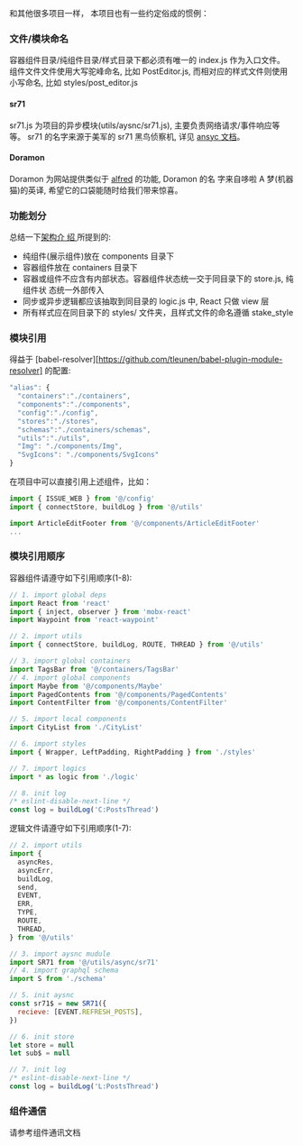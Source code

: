 和其他很多项目一样， 本项目也有一些约定俗成的惯例：

### 文件/模块命名

容器组件目录/纯组件目录/样式目录下都必须有唯一的 index.js 作为入口文件。
组件文件文件使用大写驼峰命名, 比如 PostEditor.js, 而相对应的样式文件则使用小写命名, 比如 styles/post_editor.js

#### sr71

sr71.js 为项目的异步模块(utils/aysnc/sr71.js), 主要负责网络请求/事件响应等等。
sr71 的名字来源于美军的 sr71 黑鸟侦察机, 详见 [ansyc 文档](https://github.com/coderplanets/coderplanets_web/blob/docs/docs/js/async.zh-CN.md)。

#### Doramon

Doramon 为网站提供类似于 [alfred](https://www.alfredapp.com/) 的功能, Doramon 的名
字来自哆啦 A 梦(机器猫)的英译, 希望它的口袋能随时给我们带来惊喜。

### 功能划分

总结一下[架构介
绍
](https://github.com/coderplanets/coderplanets_web/blob/docs/docs/architecture/intro.zh-CN.md)
所提到的:

- 纯组件(展示组件)放在 components 目录下
- 容器组件放在 containers 目录下
- 容器或组件不应含有内部状态。容器组件状态统一交于同目录下的 store.js, 纯组件状
  态统一外部传入
- 同步或异步逻辑都应该抽取到同目录的 logic.js 中, React 只做 view 层
- 所有样式应在同目录下的 styles/ 文件夹，且样式文件的命名遵循 stake_style

### 模块引用

得益于 [babel-resolver][https://github.com/tleunen/babel-plugin-module-resolver] 的配置:

```js
"alias": {
  "containers":"./containers",
  "components":"./components",
  "config":"./config",
  "stores":"./stores",
  "schemas":"./containers/schemas",
  "utils":"./utils",
  "Img": "./components/Img",
  "SvgIcons": "./components/SvgIcons"
}
```

在项目中可以直接引用上述组件，比如：

```js
import { ISSUE_WEB } from '@/config'
import { connectStore, buildLog } from '@/utils'

import ArticleEditFooter from '@/components/ArticleEditFooter'
...
```

### 模块引用顺序

容器组件请遵守如下引用顺序(1-8):

```js
// 1. import global deps
import React from 'react'
import { inject, observer } from 'mobx-react'
import Waypoint from 'react-waypoint'

// 2. import utils
import { connectStore, buildLog, ROUTE, THREAD } from '@/utils'

// 3. import global containers
import TagsBar from '@/containers/TagsBar'
// 4. import global components
import Maybe from '@/components/Maybe'
import PagedContents from '@/components/PagedContents'
import ContentFilter from '@/components/ContentFilter'

// 5. import local components
import CityList from './CityList'

// 6. import styles
import { Wrapper, LeftPadding, RightPadding } from './styles'

// 7. import logics
import * as logic from './logic'

// 8. init log
/* eslint-disable-next-line */
const log = buildLog('C:PostsThread')
```

逻辑文件请遵守如下引用顺序(1-7):

```js
// 2. import utils
import {
  asyncRes,
  asyncErr,
  buildLog,
  send,
  EVENT,
  ERR,
  TYPE,
  ROUTE,
  THREAD,
} from '@/utils'

// 3. import aysnc mudule
import SR71 from '@/utils/async/sr71'
// 4. import graphql schema
import S from './schema'

// 5. init aysnc
const sr71$ = new SR71({
  recieve: [EVENT.REFRESH_POSTS],
})

// 6. init store
let store = null
let sub$ = null

// 7. init log
/* eslint-disable-next-line */
const log = buildLog('L:PostsThread')
```

### 组件通信

请参考组件通讯文档
